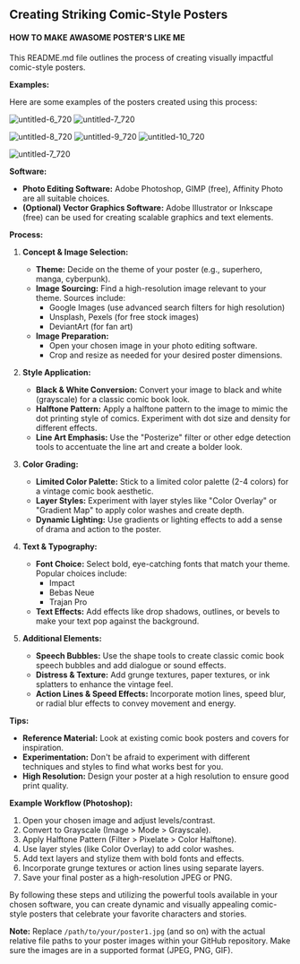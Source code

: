 ## Creating Striking Comic-Style Posters 
#### HOW TO MAKE AWASOME POSTER'S LIKE ME
This README.md file outlines the process of creating visually impactful comic-style posters.

**Examples:**

Here are some examples of the posters created using this process:

![untitled-6_720](https://github.com/user-attachments/assets/7ea8cf0d-94f8-450a-939c-837d66b02a5e)
![untitled-7_720](https://github.com/user-attachments/assets/9735a71b-b36d-42ed-9264-9fb261b51c72)

![untitled-8_720](https://github.com/user-attachments/assets/b4af1472-8a5b-4a09-9243-1ebceadd845d)
![untitled-9_720](https://github.com/user-attachments/assets/cd584516-41bf-434b-9d51-bf8cb513ffe7)
![untitled-10_720](https://github.com/user-attachments/assets/8918374f-dd59-45eb-b2b8-dff6bf158af4)

![untitled-7_720](https://github.com/user-attachments/assets/c04f1dd9-1cbd-48a1-bd4d-6407839743cc)

**Software:**

* **Photo Editing Software:** Adobe Photoshop, GIMP (free), Affinity Photo are all suitable choices.
* **(Optional) Vector Graphics Software:** Adobe Illustrator or Inkscape (free) can be used for creating scalable graphics and text elements.

**Process:**

1. **Concept & Image Selection:**
    * **Theme:** Decide on the theme of your poster (e.g., superhero, manga, cyberpunk).
    * **Image Sourcing:** Find a high-resolution image relevant to your theme. Sources include:
        * Google Images (use advanced search filters for high resolution)
        * Unsplash, Pexels (for free stock images)
        * DeviantArt (for fan art)
    * **Image Preparation:**
        * Open your chosen image in your photo editing software.
        * Crop and resize as needed for your desired poster dimensions.

2. **Style Application:**
    * **Black & White Conversion:** Convert your image to black and white (grayscale) for a classic comic book look.
    * **Halftone Pattern:** Apply a halftone pattern to the image to mimic the dot printing style of comics. Experiment with dot size and density for different effects.
    * **Line Art Emphasis:** Use the "Posterize" filter or other edge detection tools to accentuate the line art and create a bolder look.

3. **Color Grading:**
    * **Limited Color Palette:** Stick to a limited color palette (2-4 colors) for a vintage comic book aesthetic. 
    * **Layer Styles:** Experiment with layer styles like "Color Overlay" or "Gradient Map" to apply color washes and create depth.
    * **Dynamic Lighting:** Use gradients or lighting effects to add a sense of drama and action to the poster.

4. **Text & Typography:**
    * **Font Choice:** Select bold, eye-catching fonts that match your theme. Popular choices include:
        * Impact
        * Bebas Neue
        * Trajan Pro
    * **Text Effects:** Add effects like drop shadows, outlines, or bevels to make your text pop against the background.

5. **Additional Elements:**
    * **Speech Bubbles:** Use the shape tools to create classic comic book speech bubbles and add dialogue or sound effects.
    * **Distress & Texture:** Add grunge textures, paper textures, or ink splatters to enhance the vintage feel. 
    * **Action Lines & Speed Effects:** Incorporate motion lines, speed blur, or radial blur effects to convey movement and energy. 

**Tips:**

* **Reference Material:** Look at existing comic book posters and covers for inspiration. 
* **Experimentation:** Don't be afraid to experiment with different techniques and styles to find what works best for you.
* **High Resolution:** Design your poster at a high resolution to ensure good print quality.

**Example Workflow (Photoshop):**

1. Open your chosen image and adjust levels/contrast.
2. Convert to Grayscale (Image > Mode > Grayscale).
3. Apply Halftone Pattern (Filter > Pixelate > Color Halftone).
4. Use layer styles (like Color Overlay) to add color washes.
5. Add text layers and stylize them with bold fonts and effects.
6. Incorporate grunge textures or action lines using separate layers.
7. Save your final poster as a high-resolution JPEG or PNG.

By following these steps and utilizing the powerful tools available in your chosen software, you can create dynamic and visually appealing comic-style posters that celebrate your favorite characters and stories. 

**Note:**  Replace `/path/to/your/poster1.jpg` (and so on) with the actual relative file paths to your poster images within your GitHub repository. Make sure the images are in a supported format (JPEG, PNG, GIF).

